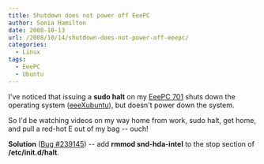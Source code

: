 ```yaml
---
title: Shutdown does not power off EeePC
author: Sonia Hamilton
date: 2008-10-13
url: /2008/10/14/shutdown-does-not-power-off-eeepc/
categories:
  - Linux
tags:
  - EeePC
  - Ubuntu
---
```

I've noticed that issuing a **sudo halt** on my [EeePC 701][1] shuts down the operating system ([eeeXubuntu][2]), but doesn't power down the system.

<!--more-->

So I'd be watching videos on my way home from work, sudo halt, get home, and pull a red-hot E out of my bag -- ouch!

**Solution** ([Bug #239145][3]) -- add **rmmod snd-hda-intel** to the stop section of **/etc/init.d/halt**.

 [1]: http://www.asus.com/news_show.aspx?id=7317
 [2]: http://www.eeeuser.com/
 [3]: https://bugs.launchpad.net/ubuntu-eee/+bug/239145
